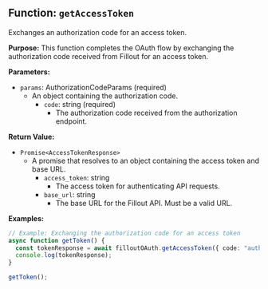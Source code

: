 ## Function: `getAccessToken`

Exchanges an authorization code for an access token.

**Purpose:**
This function completes the OAuth flow by exchanging the authorization code received from Fillout for an access token.

**Parameters:**

- `params`: AuthorizationCodeParams (required)
  - An object containing the authorization code.
    - `code`: string (required)
      - The authorization code received from the authorization endpoint.

**Return Value:**

- `Promise<AccessTokenResponse>`
  - A promise that resolves to an object containing the access token and base URL.
    - `access_token`: string
      - The access token for authenticating API requests.
    - `base_url`: string
      - The base URL for the Fillout API. Must be a valid URL.

**Examples:**

```typescript
// Example: Exchanging the authorization code for an access token
async function getToken() {
  const tokenResponse = await filloutOAuth.getAccessToken({ code: "auth_code_123" });
  console.log(tokenResponse);
}

getToken();
```
